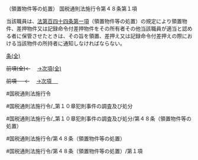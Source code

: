 （領置物件等の処置）
国税通則法施行令第４８条第１項

当該職員は、[法第百四十四条第一項](国税通則法＿＿＿＿＿第１４４条第１項)（領置物件等の処置）の規定により領置物件、差押物件又は記録命令付差押物件をその所有者その他当該職員が適当と認める者に保管させたときは、その旨を領置、差押え又は記録命令付差押えの際における当該物件の所持者に通知しなければならない。

[条(全)](国税通則法施行＿令＿第４８条_.md)

~~前項(全)←~~　  [→次項(全)](国税通則法施行＿令＿第４８条第２項_.md)

~~前項 　 ←~~　  [→次項 　 ](国税通則法施行＿令＿第４８条第２項.md)



#国税通則法施行令

#国税通則法施行令/_第１０章犯則事件の調査及び処分

#国税通則法施行令/_第１０章犯則事件の調査及び処分/第４８条（領置物件等の処置）

#国税通則法施行令/第４８条（領置物件等の処置）

#国税通則法施行令/第４８条（領置物件等の処置）/第１項


